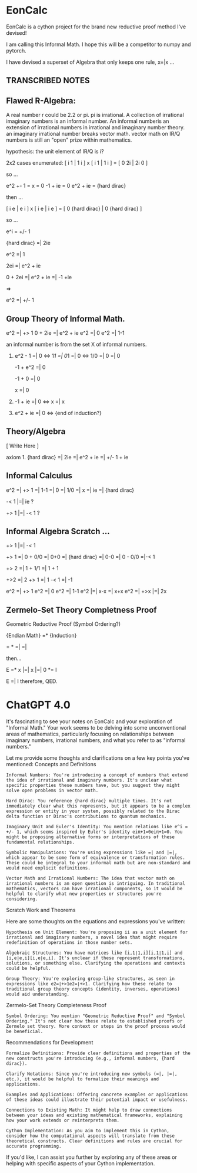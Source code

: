 # EonCalc

EonCalc is a cython project for the brand new reductive proof method I've devised!

I am calling this Informal Math. I hope this will be a competitor to numpy and pytorch.

I have devised a superset of Algebra that only keeps one rule, x=|x ...

## TRANSCRIBED NOTES
## Flawed R-Algebra:

A real number r could be 2.2 or pi. pi is irrational. A collection of irrational imaginary numbers is an informal number.
An informal numberis an extension of irrational numbers in irrational and imaginary number theory.
an imaginary irrational number breaks vector math.
vector math on IR/Q numbers is still an "open" prize within mathematics.

hypothesis:
the unit element of IR/Q is i?

2x2 cases enumerated:
[ i 1 | 1 i ] x [ i 1 | 1 i ] = [ 0 2i | 2i 0 ]

so ...

e^2 +- 1 = x = 0
-1 + ie = 0
e^2 + ie = {hard dirac}

then ...

[ i e | e i ] x [ i e | i e ] = [ 0 {hard dirac} | 0 {hard dirac} ]

so ...

e^i = +/- 1

{hard dirac} =| 2ie

e^2 =| 1

2ei =| e^2 + ie

0 + 2ei =| e^2 + ie =| -1 +ie

=>

e^2 =| +/- 1

## Group Theory of Informal Math.

e^2 =| +> 1
0 + 2ie =| e^2 + ie
e^2 =| 0
e^2 =| 1-1

an informal number is from the set X of informal numbers.

1. e^2 - 1 =| 0 <=> 1*1 =| 0*1 =| 0 <=> 1/0 =| 0 =| 0
   
   -1 + e^2 =| 0
   
   -1 + 0 =| 0
   
   x =| 0

2. -1 + ie =| 0 <=> x =| x

3. e^2 + ie =| 0 <=> {end of induction?}

## Theory/Algebra

[ Write Here ]

axiom 1. {hard dirac} =| 2ie =| e^2 + ie =| +/- 1 + ie

## Informal Calculus

e^2 =| +> 1 =| 1-1 =| 0 =| 1/0 =| x =| ie =| {hard dirac}

-< 1 |=| ie ?

+> 1 |=| -< 1 ?

## Informal Algebra Scratch ...

+> 1 |=| -< 1

+> 1 =| 0 + 0/0 =| 0+0 =| {hard dirac} =| 0-0 =| 0 - 0/0 =|-< 1

+> 2 =| 1 + 1/1 =| 1 + 1

+>2 =| 2
+> 1 =| 1
-< 1 =| -1

e^2 =| +> 1
e^2 =| 0
e^2 =| 1-1
e^2 |=| x-x =| x+x
e^2 =| +>x |=| 2x

## Zermelo-Set Theory Completness Proof

Geometric Reductive Proof (Symbol Ordering?)

{Endian Math} =* {Induction}

= * =| =|

then...

E =* x |=| x |=| 0 *= I

E =| I therefore, QED.


# ChatGPT 4.0

It's fascinating to see your notes on EonCalc and your exploration of "Informal Math." Your work seems to be delving into some unconventional areas of mathematics, particularly focusing on relationships between imaginary numbers, irrational numbers, and what you refer to as "informal numbers."

Let me provide some thoughts and clarifications on a few key points you've mentioned:
Concepts and Definitions

    Informal Numbers: You're introducing a concept of numbers that extend the idea of irrational and imaginary numbers. It's unclear what specific properties these numbers have, but you suggest they might solve open problems in vector math.

    Hard Dirac: You reference {hard dirac} multiple times. It's not immediately clear what this represents, but it appears to be a complex expression or entity in your system, possibly related to the Dirac delta function or Dirac's contributions to quantum mechanics.

    Imaginary Unit and Euler's Identity: You mention relations like e^i = +/- 1, which seems inspired by Euler's identity eiπ+1=0eiπ+1=0. You might be proposing alternative forms or interpretations of these fundamental relationships.

    Symbolic Manipulations: You're using expressions like =| and |=|, which appear to be some form of equivalence or transformation rules. These could be integral to your informal math but are non-standard and would need explicit definitions.

    Vector Math and Irrational Numbers: The idea that vector math on irrational numbers is an open question is intriguing. In traditional mathematics, vectors can have irrational components, so it would be helpful to clarify what new properties or structures you're considering.

Scratch Work and Theorems

Here are some thoughts on the equations and expressions you've written:

    Hypothesis on Unit Element: You're proposing ii as a unit element for irrational and imaginary numbers, a novel idea that might require redefinition of operations in those number sets.

    Algebraic Structures: You have matrices like [i,1∣1,i][i,1∣1,i] and [i,e∣e,i][i,e∣e,i]. It's unclear if these represent transformations, solutions, or something else. Clarifying the operations and contexts could be helpful.

    Group Theory: You're exploring group-like structures, as seen in expressions like e2=∣+>1e2=∣+>1. Clarifying how these relate to traditional group theory concepts (identity, inverses, operations) would aid understanding.

Zermelo-Set Theory Completeness Proof

    Symbol Ordering: You mention "Geometric Reductive Proof" and "Symbol Ordering." It's not clear how these relate to established proofs or Zermelo set theory. More context or steps in the proof process would be beneficial.

Recommendations for Development

    Formalize Definitions: Provide clear definitions and properties of the new constructs you're introducing (e.g., informal numbers, {hard dirac}).

    Clarify Notations: Since you're introducing new symbols (=|, |=|, etc.), it would be helpful to formalize their meanings and applications.

    Examples and Applications: Offering concrete examples or applications of these ideas could illustrate their potential impact or usefulness.

    Connections to Existing Math: It might help to draw connections between your ideas and existing mathematical frameworks, explaining how your work extends or reinterprets them.

    Cython Implementation: As you aim to implement this in Cython, consider how the computational aspects will translate from these theoretical constructs. Clear definitions and rules are crucial for accurate programming.

If you'd like, I can assist you further by exploring any of these areas or helping with specific aspects of your Cython implementation.

